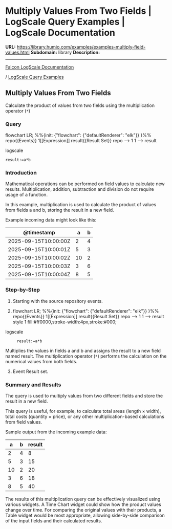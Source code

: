 # Multiply Values From Two Fields | LogScale Query Examples | LogScale Documentation

**URL:** https://library.humio.com/examples/examples-multiply-field-values.html
**Subdomain:** library
**Description:** 

---

[Falcon LogScale Documentation](https://library.humio.com)

/ [LogScale Query Examples](examples.html)

## Multiply Values From Two Fields

Calculate the product of values from two fields using the multiplication operator (`*`) 

### Query

flowchart LR; %%{init: {"flowchart": {"defaultRenderer": "elk"}} }%% repo{{Events}} 1[[Expression]] result{{Result Set}} repo --> 1 1 --> result

logscale
    
    
    result:=a*b

### Introduction

Mathematical operations can be performed on field values to calculate new results. Multiplication, addition, subtraction and division do not require usage of a function. 

In this example, multiplication is used to calculate the product of values from fields a and b, storing the result in a new field. 

Example incoming data might look like this: 

@timestamp| a| b  
---|---|---  
2025-09-15T10:00:00Z| 2| 4  
2025-09-15T10:00:01Z| 5| 3  
2025-09-15T10:00:02Z| 10| 2  
2025-09-15T10:00:03Z| 3| 6  
2025-09-15T10:00:04Z| 8| 5  
  
### Step-by-Step

  1. Starting with the source repository events.

  2. flowchart LR; %%{init: {"flowchart": {"defaultRenderer": "elk"}} }%% repo{{Events}} 1[[Expression]] result{{Result Set}} repo --> 1 1 --> result style 1 fill:#ff0000,stroke-width:4px,stroke:#000;

logscale
         
         result:=a*b

Multiplies the values in fields a and b and assigns the result to a new field named result. The multiplication operator (`*`) performs the calculation on the numerical values from both fields. 

  3. Event Result set.




### Summary and Results

The query is used to multiply values from two different fields and store the result in a new field. 

This query is useful, for example, to calculate total areas (length × width), total costs (quantity × price), or any other multiplication-based calculations from field values. 

Sample output from the incoming example data: 

a| b| result  
---|---|---  
2| 4| 8  
5| 3| 15  
10| 2| 20  
3| 6| 18  
8| 5| 40  
  
The results of this multiplication query can be effectively visualized using various widgets. A Time Chart widget could show how the product values change over time. For comparing the original values with their products, a Table widget would be most appropriate, allowing side-by-side comparison of the input fields and their calculated results.
